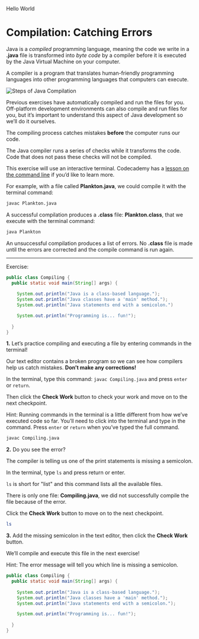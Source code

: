 Hello World
# Compilation: Catching Errors

Java is a _compiled_ programming language, meaning the code we write in a **.java** file is transformed into _byte code_ by a compiler before it is executed by the Java Virtual Machine on your computer.

A compiler is a program that translates human-friendly programming languages into other programming languages that computers can execute.

![Steps of Java Compilation](https://content.codecademy.com/courses/learn-java/revised-2019/Java%20M1L1-%20Compilation%20Process%20ART%20409.png)

Previous exercises have automatically compiled and run the files for you. Off-platform development environments can also compile and run files for you, but it’s important to understand this aspect of Java development so we’ll do it ourselves.

The compiling process catches mistakes **before** the computer runs our code.

The Java compiler runs a series of checks while it transforms the code. Code that does not pass these checks will not be compiled.

This exercise will use an interactive terminal. Codecademy has a [lesson on the command line](https://www.codecademy.com/learn/learn-the-command-line) if you’d like to learn more.

For example, with a file called **Plankton.java**, we could compile it with the terminal command:

```bash
javac Plankton.java
```

A successful compilation produces a **.class** file: **Plankton.class**, that we execute with the terminal command:

```bash
java Plankton
```

An unsuccessful compilation produces a list of errors. No **.class** file is made until the errors are corrected and the compile command is run again.

---

Exercise:

```java
public class Compiling {
  public static void main(String[] args) {
    
    System.out.println("Java is a class-based language.");
    System.out.println("Java classes have a 'main' method.");
    System.out.println("Java statements end with a semicolon.")

    System.out.println("Programming is... fun!");
    
  }
}
```

**1.** Let’s practice compiling and executing a file by entering commands in the terminal!

Our text editor contains a broken program so we can see how compilers help us catch mistakes. **Don’t make any corrections!**

In the terminal, type this command: `javac Compiling.java` and press `enter` or `return`.

Then click the **Check Work** button to check your work and move on to the next checkpoint.

Hint: Running commands in the terminal is a little different from how we’ve executed code so far.
You’ll need to click into the terminal and type in the command.
Press `enter` or `return` when you’ve typed the full command.

```bash
javac Compiling.java
```

**2.** Do you see the error?

The compiler is telling us one of the print statements is missing a semicolon.

In the terminal, type `ls` and press return or enter.

`ls` is short for "list" and this command lists all the available files.

There is only one file: **Compiling.java**, we did not successfully compile the file because of the error.

Click the **Check Work** button to move on to the next checkpoint.

```bash
ls
```

**3.** Add the missing semicolon in the text editor, then click the **Check Work** button.

We’ll compile and execute this file in the next exercise!

Hint: The error message will tell you which line is missing a semicolon.

```java
public class Compiling {
  public static void main(String[] args) {
    
    System.out.println("Java is a class-based language.");
    System.out.println("Java classes have a 'main' method.");
    System.out.println("Java statements end with a semicolon.");

    System.out.println("Programming is... fun!");
    
  }
}
```

